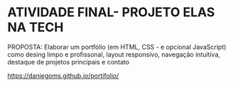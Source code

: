 # ATIVIDADE FINAL- PROJETO ELAS NA TECH 
PROPOSTA: Elaborar um portfólio (em HTML, CSS - e opcional JavaScript) como desing limpo e profissonal, layout responsivo, navegação intuitiva, destaque de projetos principais e contato

https://daniegoms.github.io/portifolio/
